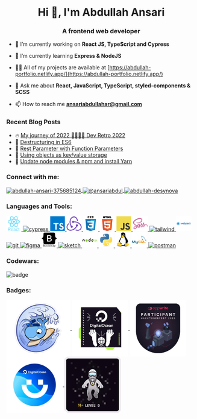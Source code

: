 <h1 align="center">Hi 👋, I'm Abdullah Ansari</h1>
<h3 align="center">A frontend web developer</h3>

- 🔭 I’m currently working on **React JS, TypeScript and Cypress**

- 🌱 I’m currently learning **Express & NodeJS**

- 👨‍💻 All of my projects are available at [https://abdullah-portfolio.netlify.app/](https://abdullah-portfolio.netlify.app/)

- 💬 Ask me about **React, JavaScript, TypeScript, styled-components & SCSS**

- 📫 How to reach me **ansariabdullahar@gmail.com**

### Recent Blog Posts
<!-- BLOGPOSTS:START -->
 - 🔥 [My journey of 2022 🧑‍💻👨‍💻 Dev Retro 2022](https://developerabdullah.hashnode.dev/my-journey-dev-retro-2022)
 - 💯 [Destructuring in ES6](https://developerabdullah.hashnode.dev/destructuring-in-es6)
 - 🌟 [Rest Parameter with Function Parameters](https://developerabdullah.hashnode.dev/rest-parameter-with-function-parameters)
 - 🌟 [Using objects as key/value storage](https://developerabdullah.hashnode.dev/using-objects-as-keyvalue-storage)
 - 🌮 [Update node modules &amp; npm and install Yarn](https://developerabdullah.hashnode.dev/update-node-modules-and-npm-and-install-yarn)<!-- BLOGPOSTS:END -->



<h3 align="left">Connect with me:</h3>
<p align="left">
	<a href="https://linkedin.com/in/abdullah-ansari-375685124" target="blank">
		<img align="center" src="https://raw.githubusercontent.com/rahuldkjain/github-profile-readme-generator/master/src/images/icons/Social/linked-in-alt.svg" alt="abdullah-ansari-375685124" height="30" width="40" />
	</a>
	<a href="https://hashnode.com/@ansariabdul" target="blank">
		<img align="center" src="https://raw.githubusercontent.com/rahuldkjain/github-profile-readme-generator/master/src/images/icons/Social/hashnode.svg" alt="@ansariabdul" height="30" width="40" />
	</a>
	<a href="https://codepen.io/abdullah-desynova" target="blank">
		<img align="center" src="https://raw.githubusercontent.com/rahuldkjain/github-profile-readme-generator/master/src/images/icons/Social/codepen.svg" alt="abdullah-desynova" height="30" width="40" />
	</a>
  <!-- <a href="https://twitter.com/usr_abdullah" target="blank">
		<img align="center" src="https://raw.githubusercontent.com/rahuldkjain/github-profile-readme-generator/master/src/images/icons/Social/twitter.svg" alt="usr_abdullah" height="30" width="40" />
	</a> -->
</p>


<h3 align="left">Languages and Tools:</h3>
<p align="left"> 
	<a href="https://reactjs.org/" target="_blank" rel="noreferrer"> 
		<img src="https://raw.githubusercontent.com/devicons/devicon/master/icons/react/react-original-wordmark.svg" alt="react" width="40" height="40"/> 
	</a>
	<a href="https://www.cypress.io" target="_blank" rel="noreferrer"> 
		<img src="https://raw.githubusercontent.com/simple-icons/simple-icons/6e46ec1fc23b60c8fd0d2f2ff46db82e16dbd75f/icons/cypress.svg" alt="cypress" width="40" height="40"/> 
	</a>
	<a href="https://www.typescriptlang.org/" target="_blank" rel="noreferrer"> 
		<img src="https://raw.githubusercontent.com/devicons/devicon/master/icons/typescript/typescript-original.svg" alt="typescript" width="40" height="40"/> 
	</a>
	<a href="https://redux.js.org" target="_blank" rel="noreferrer"> 
		<img src="https://raw.githubusercontent.com/devicons/devicon/master/icons/redux/redux-original.svg" alt="redux" width="40" height="40"/> 
	</a> 
	<a href="https://www.w3schools.com/css/" target="_blank" rel="noreferrer">
		<img src="https://raw.githubusercontent.com/devicons/devicon/master/icons/css3/css3-original-wordmark.svg" alt="css3" width="40" height="40"/> 
	</a>
	<a href="https://www.w3.org/html/" target="_blank" rel="noreferrer"> 
		<img src="https://raw.githubusercontent.com/devicons/devicon/master/icons/html5/html5-original-wordmark.svg" alt="html5" width="40" height="40"/> 
	</a>
	<a href="https://developer.mozilla.org/en-US/docs/Web/JavaScript" target="_blank" rel="noreferrer"> 
		<img src="https://raw.githubusercontent.com/devicons/devicon/master/icons/javascript/javascript-original.svg" alt="javascript" width="40" height="40"/> 
	</a> 
	<a href="https://sass-lang.com" target="_blank" rel="noreferrer"> 
		<img src="https://raw.githubusercontent.com/devicons/devicon/master/icons/sass/sass-original.svg" alt="sass" width="40" height="40"/> 
	</a>
	<a href="https://tailwindcss.com/" target="_blank" rel="noreferrer"> 
		<img src="https://www.vectorlogo.zone/logos/tailwindcss/tailwindcss-icon.svg" alt="tailwind" width="40" height="40"/> 
	</a> 
	<a href="https://webpack.js.org" target="_blank" rel="noreferrer"> 
		<img src="https://raw.githubusercontent.com/devicons/devicon/d00d0969292a6569d45b06d3f350f463a0107b0d/icons/webpack/webpack-original-wordmark.svg" alt="webpack" width="40" height="40"/> 
	</a>
	<a href="https://git-scm.com/" target="_blank" rel="noreferrer"> 
		<img src="https://www.vectorlogo.zone/logos/git-scm/git-scm-icon.svg" alt="git" width="40" height="40"/>
	</a>
	<a href="https://www.figma.com/" target="_blank" rel="noreferrer">
		 <img src="https://www.vectorlogo.zone/logos/figma/figma-icon.svg" alt="figma" width="40" height="40"/> 
	</a>
	<a href="https://getbootstrap.com" target="_blank" rel="noreferrer">
		<img src="https://raw.githubusercontent.com/devicons/devicon/master/icons/bootstrap/bootstrap-plain-wordmark.svg" alt="bootstrap" width="40" height="40"/>
	</a>
	<a href="https://www.sketch.com/" target="_blank" rel="noreferrer"> 
		<img src="https://www.vectorlogo.zone/logos/sketchapp/sketchapp-icon.svg" alt="sketch" width="40" height="40"/> 
	</a>
	<a href="https://nodejs.org" target="_blank" rel="noreferrer"> 
		<img src="https://raw.githubusercontent.com/devicons/devicon/master/icons/nodejs/nodejs-original-wordmark.svg" alt="nodejs" width="40" height="40"/> 
	</a>
	<a href="https://www.python.org" target="_blank" rel="noreferrer"> 
		<img src="https://raw.githubusercontent.com/devicons/devicon/master/icons/python/python-original.svg" alt="python" width="40" height="40"/> 
	</a>
	<a href="https://www.linux.org/" target="_blank" rel="noreferrer"> 
		<img src="https://raw.githubusercontent.com/devicons/devicon/master/icons/linux/linux-original.svg" alt="linux" width="40" height="40"/> 
	</a> 
	<a href="https://www.mysql.com/" target="_blank" rel="noreferrer"> 
		<img src="https://raw.githubusercontent.com/devicons/devicon/master/icons/mysql/mysql-original-wordmark.svg" alt="mysql" width="40" height="40"/> 
	</a> 
	<a href="https://postman.com" target="_blank" rel="noreferrer"> 
		<img src="https://www.vectorlogo.zone/logos/getpostman/getpostman-icon.svg" alt="postman" width="40" height="40"/> 
	</a>
</p>


<h3 align="left">Codewars:</h3>
<p align="left">
	<img align="center" src="https://www.codewars.com/users/AbdullahAnsari/badges/large?theme=dark" alt="badge"  />
</p>

<h3 align="left">Badges:</h3>
<p align="left">
	<a href="https://www.holopin.io/userbadge/cla2up8yo138308mjf0ern9mn" target="blank">
		<img align="center" src="./assets/surfer.webp" alt="abdullah-ansari-375685124" height="150" width="170" />
	</a>
	<a href="https://www.holopin.io/userbadge/cl9sv93i2037308lf5n24uwff" target="blank">
		<img align="center" src="./assets/hacktober22.webp" alt="@ansariabdul" height="150" width="150" />
	</a>
	<a href="https://www.holopin.io/userbadge/clam46cu6371509msdgoqyw4k" target="blank">
		<img align="center" src="./assets/appwrite.webp" alt="@ansariabdul" height="150" width="150" />
	</a>
	<a href="https://www.holopin.io/userbadge/clndkoe3041820fjscc0669xu" target="blank">
		<img align="center" src="./assets/digitalocean_smiley.webp" alt="@ansariabdul" height="150" width="150" />
	</a>
	<a href="https://www.holopin.io/hacktoberfest2023/userbadge/clnbpmksv175610fmhf4zss4p4" target="blank">
		<img align="center" src="./assets/hacktober23.webp" alt="@ansariabdul" height="150" width="150" />
	</a>

	
</p>